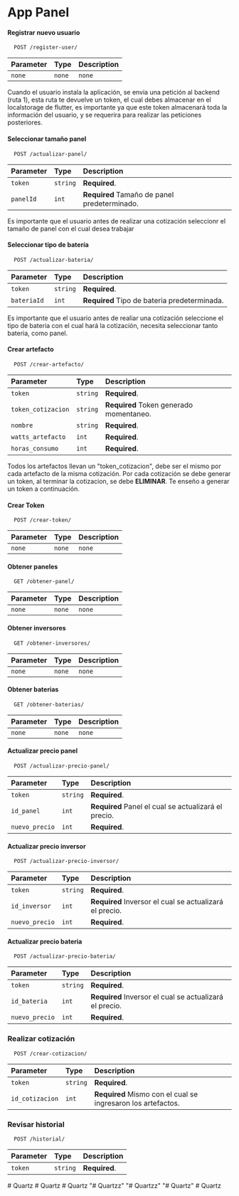 
# App Panel


#### Registrar nuevo usuario

```http
  POST /register-user/
```

| Parameter | Type     | Description                |
| :-------- | :------- | :------------------------- |
| `none` | `none` | `none` |

Cuando el usuario instala la aplicación, se envia una petición al backend (ruta 1), esta ruta te devuelve un token, el cual debes almacenar en el localstorage de flutter, es importante ya que este token almacenará toda la información del usuario, y se requerira para realizar las peticiones posteriores.



#### Seleccionar tamaño panel

```http
  POST /actualizar-panel/
```

| Parameter | Type     | Description                       |
| :-------- | :------- | :-------------------------------- |
| `token`   | `string` | **Required**.  |
| `panelId` | `int`    | **Required** Tamaño de panel predeterminado. |

Es importante que el usuario antes de realizar una cotización seleccionr el tamaño de panel con el cual desea trabajar

#### Seleccionar tipo de batería

```http
  POST /actualizar-bateria/
```
| Parameter | Type     | Description                       |
| :-------- | :------- | :-------------------------------- |
| `token`   | `string` | **Required**.  |
|`bateriaId`| `int`    | **Required** Tipo de bateria predeterminada. |

Es importante que el usuario antes de realiar una cotización seleccione el tipo de bateria con el cual hará la cotización, necesita seleccionar tanto bateria, como panel.

#### Crear artefacto

```http
  POST /crear-artefacto/
```
| Parameter | Type     | Description                       |
| :-------- | :------- | :-------------------------------- |
| `token`   | `string` | **Required**.  |
|`token_cotizacion`| `string`    | **Required** Token generado momentaneo. |
|`nombre`| `string`    | **Required**. |
|`watts_artefacto`| `int`    | **Required**. |
|`horas_consumo`| `int`    | **Required**. |

Todos los artefactos llevan un "token_cotizacion", debe ser el mismo por cada artefacto de la misma cotización.
Por cada cotización se debe generar un token, al terminar la cotizacion, se debe **ELIMINAR**.
Te enseño a generar un token a continuación.

#### Crear Token

```http
  POST /crear-token/
```
| Parameter | Type     | Description                |
| :-------- | :------- | :------------------------- |
| `none` | `none` | `none` |

#### Obtener paneles

```http
  GET /obtener-panel/
```
| Parameter | Type     | Description                |
| :-------- | :------- | :------------------------- |
| `none` | `none` | `none` |

#### Obtener inversores

```http
  GET /obtener-inversores/
```
| Parameter | Type     | Description                |
| :-------- | :------- | :------------------------- |
| `none` | `none` | `none` |

#### Obtener baterias

```http
  GET /obtener-baterias/
```
| Parameter | Type     | Description                |
| :-------- | :------- | :------------------------- |
| `none` | `none` | `none` |

#### Actualizar precio panel

```http
  POST /actualizar-precio-panel/
```
| Parameter | Type     | Description                |
| :-------- | :------- | :------------------------- |
| `token`   | `string` | **Required**.  |
|`id_panel`| `int`    | **Required** Panel el cual se actualizará el precio. |
|`nuevo_precio`| `int`    | **Required**. |

#### Actualizar precio inversor

```http
  POST /actualizar-precio-inversor/
```
| Parameter | Type     | Description                |
| :-------- | :------- | :------------------------- |
| `token`   | `string` | **Required**.  |
|`id_inversor`| `int`    | **Required** Inversor el cual se actualizará el precio. |
|`nuevo_precio`| `int`    | **Required**. |

#### Actualizar precio bateria

```http
  POST /actualizar-precio-bateria/
```
| Parameter | Type     | Description                |
| :-------- | :------- | :------------------------- |
| `token`   | `string` | **Required**.  |
|`id_bateria`| `int`    | **Required** Inversor el cual se actualizará el precio. |
|`nuevo_precio`| `int`    | **Required**. |

### Realizar cotización

```http
  POST /crear-cotizacion/
```
| Parameter | Type     | Description                |
| :-------- | :------- | :------------------------- |
| `token`   | `string` | **Required**.  |
|`id_cotizacion`| `int`    | **Required** Mismo con el cual se ingresaron los artefactos. |

### Revisar historial

```http
  POST /historial/
```
| Parameter | Type     | Description                |
| :-------- | :------- | :------------------------- |
| `token`   | `string` | **Required**.  |


#   Q u a r t z  
 #   Q u a r t z  
 #   Q u a r t z  
 "# Quartzz" 
"# Quartzz" 
"# Quartz" 
#   Q u a r t z  
 